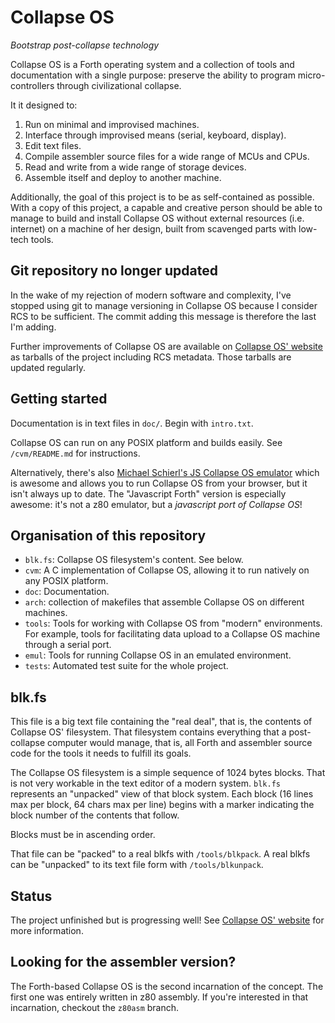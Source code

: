 # Collapse OS

*Bootstrap post-collapse technology*

Collapse OS is a Forth operating system and a collection of tools and
documentation with a single purpose: preserve the ability to program micro-
controllers through civilizational collapse.

It it designed to:

1. Run on minimal and improvised machines.
2. Interface through improvised means (serial, keyboard, display).
3. Edit text files.
4. Compile assembler source files for a wide range of MCUs and CPUs.
5. Read and write from a wide range of storage devices.
6. Assemble itself and deploy to another machine.

Additionally, the goal of this project is to be as self-contained as possible.
With a copy of this project, a capable and creative person should be able to
manage to build and install Collapse OS without external resources (i.e.
internet) on a machine of her design, built from scavenged parts with low-tech
tools.

## Git repository no longer updated

In the wake of my rejection of modern software and complexity, I've stopped
using git to manage versioning in Collapse OS because I consider RCS to be
sufficient. The commit adding this message is therefore the last I'm adding.

Further improvements of Collapse OS are available on [Collapse OS' website][web]
as tarballs of the project including RCS metadata. Those tarballs are updated
regularly.

## Getting started

Documentation is in text files in `doc/`. Begin with `intro.txt`.

Collapse OS can run on any POSIX platform and builds easily.
See `/cvm/README.md` for instructions.

Alternatively, there's also [Michael Schierl's JS Collapse OS emulator][jsemul]
which is awesome and allows you to run Collapse OS from your browser, but it
isn't always up to date. The "Javascript Forth" version is especially awesome:
it's not a z80 emulator, but a *javascript port of Collapse OS*!

## Organisation of this repository

* `blk.fs`: Collapse OS filesystem's content. See below.
* `cvm`: A C implementation of Collapse OS, allowing it to run natively on any
         POSIX platform.
* `doc`: Documentation.
* `arch`: collection of makefiles that assemble Collapse OS on different
          machines.
* `tools`: Tools for working with Collapse OS from "modern" environments. For
           example, tools for facilitating data upload to a Collapse OS machine
           through a serial port.
* `emul`: Tools for running Collapse OS in an emulated environment.
* `tests`: Automated test suite for the whole project.

## blk.fs

This file is a big text file containing the "real deal", that is, the contents
of Collapse OS' filesystem. That filesystem contains everything that a
post-collapse computer would manage, that is, all Forth and assembler source
code for the tools it needs to fulfill its goals.

The Collapse OS filesystem is a simple sequence of 1024 bytes blocks. That is
not very workable in the text editor of a modern system. `blk.fs` represents an
"unpacked" view of that block system. Each block (16 lines max per block, 64
chars max per line) begins with a marker indicating the block number of the
contents that follow.

Blocks must be in ascending order.

That file can be "packed" to a real blkfs with `/tools/blkpack`. A real blkfs
can be "unpacked" to its text file form with `/tools/blkunpack`.

## Status

The project unfinished but is progressing well! See [Collapse OS' website][web]
for more information.

## Looking for the assembler version?

The Forth-based Collapse OS is the second incarnation of the concept. The first
one was entirely written in z80 assembly. If you're interested in that
incarnation, checkout the `z80asm` branch.

[web]: http://collapseos.org
[jsemul]: https://schierlm.github.io/CollapseOS-Web-Emulator/
